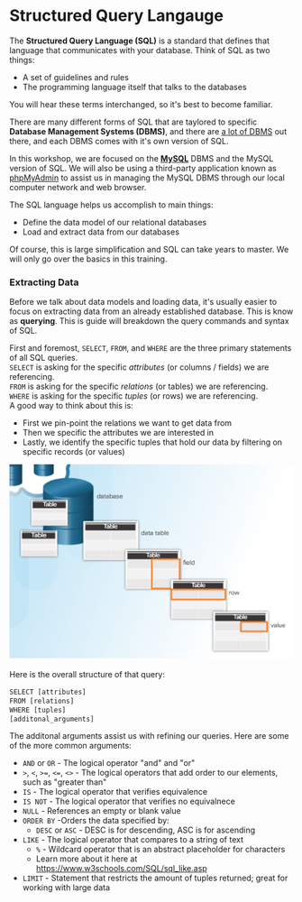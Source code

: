 # Structured Query Langauge

The __Structured Query Language (SQL)__ is a standard that defines that language that communicates with your database. Think of SQL as two things:
- A set of guidelines and rules
- The programming language itself that talks to the databases

You will hear these terms interchanged, so it's best to become familiar.

There are many different forms of SQL that are taylored to specific __Database Management Systems (DBMS)__, and there are [a lot of DBMS](https://www.sqlsplus.com/the-most-popular-database-management-systems-dbms-in-the-world-in-2020/) out there, and each DBMS comes with it's own version of SQL.

In this workshop, we are focused on the [__MySQL__](https://www.mysql.com/) DBMS and the MySQL version of SQL. We will also be using a third-party application known as  [phpMyAdmin](https://www.elegantthemes.com/blog/resources/a-quick-guide-to-phpmyadmin-and-how-you-can-use-it#:~:text=phpMyAdmin%20is%20an%20open-source%20tool%20built%20on%20PHP,to%20manage%20as%20many%20databases%20as%20you%20want.) to assist us in managing the MySQL DBMS through our local computer network and web browser.

The SQL language helps us accomplish to main things:
- Define the data model of our relational databases
- Load and extract data from our databases

Of course, this is large simplification and SQL can take years to master. We will only go over the basics in this training.


### Extracting Data

Before we talk about data models and loading data, it's usually easier to focus on extracting data from an already established database. This is know as __querying__. This is guide will breakdown the query commands and syntax of SQL.

First and foremost, `SELECT`, `FROM`, and `WHERE` are the three primary statements of all SQL queries. 
<br/>
`SELECT` is asking for the specific _attributes_ (or columns / fields) we are referencing. 
<br/>
`FROM` is asking for the specific _relations_ (or tables) we are referencing. 
<br/>
`WHERE` is asking for the specific _tuples_ (or rows) we are referencing.
<br/>
A good way to think about this is:
- First we pin-point the relations we want to get data from
- Then we specific the attributes we are interested in
- Lastly, we identify the specific tuples that hold our data by filtering on specific records (or values)

<img src="query-concept.png">
<br/>
<br/>
Here is the overall structure of that query:

```
SELECT [attributes]
FROM [relations]
WHERE [tuples]
[additonal_arguments]
```

The additonal arguments assist us with refining our queries. Here are some of the more common arguments:
- `AND` or `OR` - The logical operator "and" and "or"
- `>`, `<`, `>=`, `<=`, `<>` - The logical operators that add order to our elements, such as "greater than"
- `IS` - The logical operator that verifies equivalence
- `IS NOT` - The logical operator that verifies no equivalnece
- `NULL` - References an empty or blank value
- `ORDER BY` -Orders the data specified by:
    - `DESC` or `ASC` - DESC is for descending, ASC is for ascending
- `LIKE` - The logical operator that compares to a string of text
    - `%` - Wildcard operator that is an abstract placeholder for characters
    -   Learn more about it here at https://www.w3schools.com/SQL/sql_like.asp
- `LIMIT` - Statement that restricts the amount of tuples returned; great for working with large data
